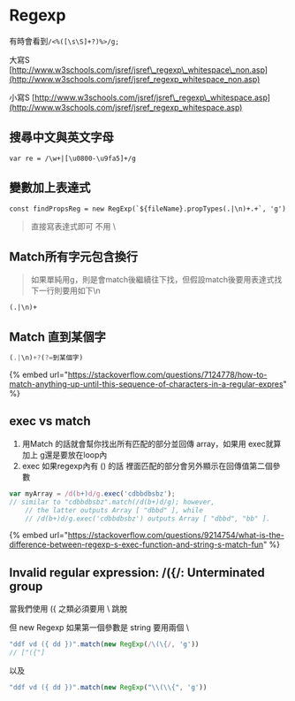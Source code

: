 # Regexp

有時會看到`/<%([\s\S]+?)%>/g;`

大寫S [http://www.w3schools.com/jsref/jsref\_regexp\_whitespace\_non.asp](http://www.w3schools.com/jsref/jsref_regexp_whitespace_non.asp)

小寫S [http://www.w3schools.com/jsref/jsref\_regexp\_whitespace.asp](http://www.w3schools.com/jsref/jsref_regexp_whitespace.asp)

## 搜尋中文與英文字母

```text
var re = /\w+|[\u0800-\u9fa5]+/g
```

## 變數加上表達式

```text
const findPropsReg = new RegExp(`${fileName}.propTypes(.|\n)+.+`, 'g')
```

> 直接寫表達式即可 不用 \

## Match所有字元包含換行

> 如果單純用g，則是會match後繼續往下找，但假設match後要用表達式找下一行則要用如下\n

```text
(.|\n)+
```

## Match 直到某個字

```javascript
(.|\n)+?(?=到某個字)
```

{% embed url="https://stackoverflow.com/questions/7124778/how-to-match-anything-up-until-this-sequence-of-characters-in-a-regular-expres" %}

## exec vs match

1. 用Match 的話就會幫你找出所有匹配的部分並回傳 array，如果用 exec就算加上 g還是要放在loop內
2. exec 如果regexp內有 \(\) 的話 裡面匹配的部分會另外顯示在回傳值第二個參數

```javascript
var myArray = /d(b+)d/g.exec('cdbbdbsbz'); 
// similar to "cdbbdbsbz".match(/d(b+)d/g); however,
    // the latter outputs Array [ "dbbd" ], while 
    // /d(b+)d/g.exec('cdbbdbsbz') outputs Array [ "dbbd", "bb" ].
```

{% embed url="https://stackoverflow.com/questions/9214754/what-is-the-difference-between-regexp-s-exec-function-and-string-s-match-fun" %}

## Invalid regular expression: /\({/: Unterminated group

當我們使用 \({ 之類必須要用 \ 跳脫

但 new Regexp 如果第一個參數是 string 要用兩個 \

```javascript
"ddf vd ({ dd })".match(new RegExp(/\(\{/, 'g'))
// ["({"]
```

以及

```javascript
"ddf vd ({ dd })".match(new RegExp("\\(\\{", 'g'))
```

